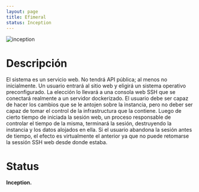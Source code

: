 ```yaml
---
layout: page
title: Efimeral
status: Inception
---
```


![inception](/assets/projects/efimeral.jpg)

# Descripción

El sistema es un servicio web. No tendrá API pública; al menos no
inicialmente. Un usuario entrará al sitio web y eligirá un sistema operativo
preconfigurado. La elección lo llevará a una consola web SSH que se conectará
realmente a un servidor dockerizado. El usuario debe ser capaz de hacer los
cambios que se le antojen sobre la instancia, pero no deber ser capaz de tomar
el control de la infrastructura que la contiene. Luego de cierto tiempo de
iniciada la sesión web, un proceso responsable de controlar el tiempo de la
misma, terminará la sesión, destruyendo la instancia y los datos alojados en 
ella. Si el usuario abandona la sesión antes de tiempo, el efecto es
virtualmente el anterior ya que no puede retomarse la sessión SSH web desde
donde estaba.

# Status

**Inception.**
